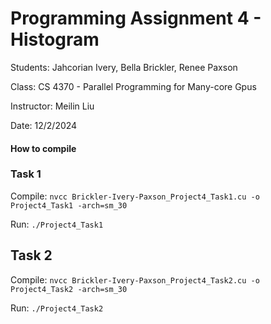 # Programming Assignment 4 - Histogram
Students: Jahcorian Ivery, Bella Brickler, Renee Paxson

Class: CS 4370 - Parallel Programming for Many-core Gpus

Instructor: Meilin Liu

Date: 12/2/2024

#### How to compile
### Task 1
Compile: `nvcc Brickler-Ivery-Paxson_Project4_Task1.cu -o Project4_Task1 -arch=sm_30`

Run: `./Project4_Task1` 

## Task 2
Compile: `nvcc Brickler-Ivery-Paxson_Project4_Task2.cu -o Project4_Task2 -arch=sm_30`

Run: `./Project4_Task2`

